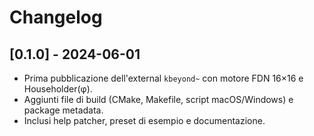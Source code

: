 # Changelog

## [0.1.0] - 2024-06-01
- Prima pubblicazione dell'external `kbeyond~` con motore FDN 16×16 e Householder(φ).
- Aggiunti file di build (CMake, Makefile, script macOS/Windows) e package metadata.
- Inclusi help patcher, preset di esempio e documentazione.
